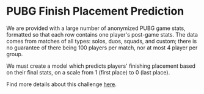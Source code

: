 # PUBG Finish Placement Prediction

We are provided with a large number of anonymized PUBG game stats, formatted so that each row contains one player's post-game stats. The data comes from matches of all types: solos, duos, squads, and custom; there is no guarantee of there being 100 players per match, nor at most 4 player per group.

We must create a model which predicts players' finishing placement based on their final stats, on a scale from 1 (first place) to 0 (last place).

Find more details about this challenge [here](https://www.kaggle.com/c/pubg-finish-placement-prediction). 
